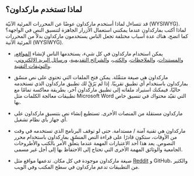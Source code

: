 ## لماذا تستخدم ماركداون؟

قد تتساءل لماذا أستخدم ماركداون عوضًا عن المحررات المرئية الآنيّة (WYSIWYG). لماذا أكتب بماركداون عندما يمكنني استعمال الأزرار الجاهزة لتنسيق النص في الواجهة؟ كما اتضح، هناك عدة أسباب مختلفة تجعل الناس يستخدمون ماركداون بدلاً من المحررات المرئية الآنية (WYSIWYG).

- يمكن استخدام ماركداون في كل شيء، يستخدمها الناس لإنشاء [المواقع،](https://www.guide.dawin.io/getting-started/#websites) و[المستندات](https://www.guide.dawin.io/getting-started/#documents)، و[الملاحظات](https://www.guide.dawin.io/getting-started/#notes)، و[الكتب](https://www.guide.dawin.io/getting-started/#books)، و[الشرائح التقديمية](https://www.guide.dawin.io/getting-started/#presentations)، و[رسائل البريد الإلكتروني](https://www.guide.dawin.io/getting-started/#email)، و[التوثيقات التقنية](https://www.guide.dawin.io/getting-started/#documentation).

- ماركداون هي صيغة متنقّلة. يمكن فتح الملفات التي تحتوي على نص منسّق بماركداون باستخدام أي تطبيق تقريبًا. إذا لم يَرُقْ لك تطبيق ماركداون الذي تستخدمه حاليًا، فيمكنك استيراد ملفاته إلى تطبيق ماركداون آخر، بطريقة معاكسة تمامًا مع تطبيقات معالجة الكلمات مثل Microsoft Word التي تقيّد محتواك في تنسيق خاص بها.
- ماركداون مستقلة من المنصات الأخرى. تستطيع إنشاء نص بتنسيق ماركداون على أي جهاز بأي نظام تشغيل.
- ماركداون هي تقنية آمنة / مستدامة. حتى لو توقف البرنامج الذي تستخدمه في وقت من الأوقات، ستكون قادرًا على قراءة النص المنسّق بماركداون باستخدام محرر النصوص. يعد هذا أحد الاعتبارات المهمة عندما يتعلّق الأمر بالكتب والأطروحات الجامعية والوثائق المهمة الأخرى التي تحتاج إلى الاحتفاظ بها إلى أجل غير مسمى.
- صيغة ماركداون موجودة في كل مكان. تدعمها مواقع مثل [Reddit](https://www.guide.dawin.io/tools/reddit) و GitHub، والكثير من التطبيقات تدعم ماركداون في سطح المكتب وفي الويب.
